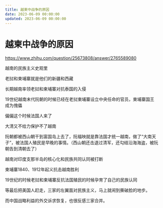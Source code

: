 ```yaml
---
title: 越柬中战争的原因
date: 2023-06-09 00:00:00
updated: 2023-06-09 00:00:00
---
```


# 越柬中战争的原因

https://www.zhihu.com/question/25673808/answer/2765589080

越南的民族主义史观里

老挝和柬埔寨就是他们的新疆和西藏

长期越南率领老挝和柬埔寨对抗泰国的入侵

19世纪越南末代阮朝的时候已经在老挝柬埔寨设立中央任命的官员，柬埔寨国王成为傀儡

偏偏这个时候法国人来了

大清又不给力保护不了越南

阮朝都被西山朝干到富国岛上去了，阮福映就是靠法国才统一越南，做了“大南天子”，被法国人殖民是早晚的事情。（西山朝还击退过清军，还勾结沿海海盗，被阮朝告到清朝去了）

越南对印度支那半岛的核心化和民族共同认同被打断

柬埔寨1840、1912年起义抗击越南胜利

19世纪的时候老挝和柬埔寨反抗法国殖民的时候孕育了自己的民族认同

等最后把美国人赶走，三家的左翼面对民族主义，马上就闹到撕破脸的地步。

而中国战略利益的外交诉求恢复，也很反感三家合并。

